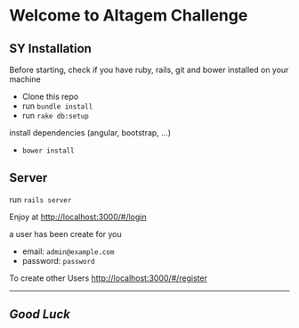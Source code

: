 # Welcome to Altagem Challenge

SY
Installation
---------------
Before starting,  check if you have ruby, rails, git and bower installed on your machine
  * Clone this repo
  * run `bundle install`
  * run `rake db:setup `

  install dependencies (angular, bootstrap, ...)
  * `bower install`


Server
--------------
  run `rails server`

Enjoy at [http://localhost:3000/#/login](http://localhost:3000/#/login)

a user has been create for you
  * email:       `admin@example.com`
  * password:    `password`

To create other Users [http://localhost:3000/#/register](http://localhost:3000/#/register)



---------
*Good Luck*
-----------
